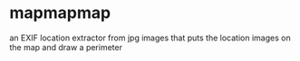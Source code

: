 # mapmapmap

an EXIF location extractor from jpg images that puts the location images on the map and draw a perimeter  
